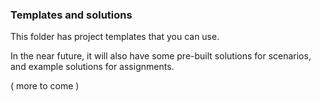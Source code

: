 ### Templates and solutions

This folder has project templates that you can use.  

In the near future, it will also have some pre-built solutions for scenarios, and example solutions for assignments.  

( more to come )
